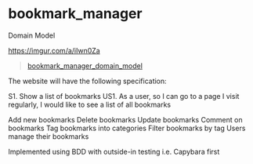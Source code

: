  # bookmark_manager 

 Domain Model

 <https://imgur.com/a/iIwn0Za>

 <blockquote class="imgur-embed-pub" lang="en" data-id="a/iIwn0Za"><a href="//imgur.com/iIwn0Za">bookmark_manager_domain_model</a></blockquote><script async src="//s.imgur.com/min/embed.js" charset="utf-8"></script>

The website will have the following specification:

S1. Show a list of bookmarks
US1. As a user, so I can go to a page I visit regularly, I would like to see a list of all bookmarks







Add new bookmarks
Delete bookmarks
Update bookmarks
Comment on bookmarks
Tag bookmarks into categories
Filter bookmarks by tag
Users manage their bookmarks

Implemented using BDD with outside-in testing i.e. Capybara first
